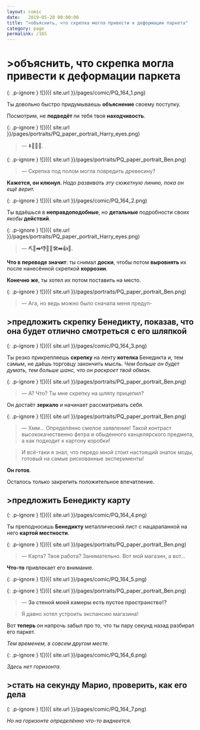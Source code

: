 ```yaml
---
layout: comic
date:   2019-05-20 00:00:00 
title: ">объяснить, что скрепка могла привести к деформации паркета"
category: page
permalink: /165
---
```

# >объяснить, что скрепка могла привести к деформации паркета

{: .p-ignore }
![]({{ site.url }}/pages/comic/PQ_164_1.png)

Ты довольно быстро придумываешь <strong>объяснение </strong>своему поступку. 

Посмотрим, не <strong>подведёт </strong>ли тебя твоя <strong>находчивость</strong>.

{: .p-ignore }
![]({{ site.url }}/pages/portraits/PQ_paper_portrait_Harry_eyes.png)

<blockquote>— ⬇️📎💥🌳.</blockquote>

{: .p-ignore }
![]({{ site.url }}/pages/portraits/PQ_paper_portrait_Ben.png)

<blockquote>— Скрепка под полом могла повредить древесину?</blockquote>

<strong>Кажется, он клюнул. </strong><em>Надо развивать эту сюжетную линию, пока он ещё верит.</em>

{: .p-ignore }
![]({{ site.url }}/pages/comic/PQ_164_2.png)

Ты вдаёшься в <strong>неправдоподобные</strong>, но <strong>детальные </strong>подробности своих <em>якобы </em><strong>действий</strong>.

{: .p-ignore }
![]({{ site.url }}/pages/portraits/PQ_paper_portrait_Harry_eyes.png)

<blockquote>— <strong>⛏️🌳➡️👎🌳➕🛠️➡️👍🌳.</strong></blockquote>

<strong>Что в переводе значит</strong>: ты снимал <strong>доски</strong>, чтобы потом <strong>выровнять </strong>их после нанесённой скрепкой <strong>коррозии</strong>. 

<strong>Конечно же</strong>, ты хотел их потом поставить на место.

{: .p-ignore }
![]({{ site.url }}/pages/portraits/PQ_paper_portrait_Ben.png)

<blockquote>— Ага, но ведь можно было сначала меня предуп-</blockquote>

## >предложить скрепку Бенедикту, показав, что она будет отлично смотреться с его шляпкой

{: .p-ignore }
![]({{ site.url }}/pages/comic/PQ_164_3.png)

Ты резко прикрепляешь <strong>скрепку </strong>на ленту <strong>котелка </strong>Бенедикта и, тем самым, не даёшь торговцу закончить мысль. <em>Чем больше он будет думать, тем больше шанс, что он раскроет твой обман.</em>

{: .p-ignore }
![]({{ site.url }}/pages/portraits/PQ_paper_portrait_Ben.png)

<blockquote>— А? Что? Ты мне скрепку на шляпу прицепил?</blockquote>

Он достаёт <strong>зеркало</strong> и начинает рассматривать себя.

{: .p-ignore }
![]({{ site.url }}/pages/portraits/PQ_paper_portrait_Ben.png)

<blockquote>— Хмм… Определённо смелое заявление! Такой контраст высококачественно фетра и обыденного канцелярского предмета, а как подходит к картону коробки!</blockquote>

<blockquote>И всё-таки я знал, что передо мной стоит настоящий знаток моды, готовый на самые рискованные эксперименты!</blockquote>

<strong>Он готов</strong>. 

Осталось только закрепить положительное впечатление.

## >предложить Бенедикту карту

{: .p-ignore }
![]({{ site.url }}/pages/comic/PQ_164_4.png)

Ты преподносишь <strong>Бенедикту </strong>металлический лист с нацарапанной на него <strong>картой местности</strong>.

{: .p-ignore }
![]({{ site.url }}/pages/portraits/PQ_paper_portrait_Ben.png)

<blockquote>— Карта? Твоя работа? Занимательно. Вот мой магазин, а вот…</blockquote>

<strong>Что-то</strong> привлекает его внимание.

{: .p-ignore }
![]({{ site.url }}/pages/comic/PQ_164_5.png)

{: .p-ignore }
![]({{ site.url }}/pages/portraits/PQ_paper_portrait_Ben.png)

<blockquote>— <strong>За стеной моей камеры есть пустое пространство!?</strong></blockquote>

<blockquote>Я давно хотел устроить экспансию магазина!</blockquote>

Вот <strong>теперь </strong>он напрочь забыл про то, что ты пару секунд назад разбирал его паркет.

<em>Тем временем, в совсем другом месте.</em>

{: .p-ignore }
![]({{ site.url }}/pages/comic/PQ_164_6.png)

<em>Здесь нет горизонта.</em>

## >стать на секунду Марио, проверить, как его дела

{: .p-ignore }
![]({{ site.url }}/pages/comic/PQ_164_7.png)

<em>Но на горизонте определённо что-то виднеется.</em>
